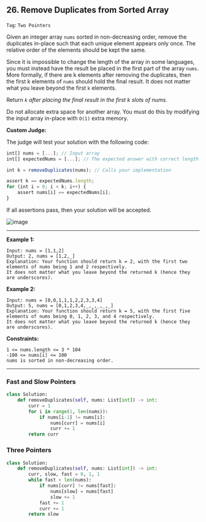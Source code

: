 ## 26. Remove Duplicates from Sorted Array

```Tag```: ```Two Pointers```

Given an integer array ```nums``` sorted in non-decreasing order, remove the duplicates in-place such that each unique element appears only once. The relative order of the elements should be kept the same.

Since it is impossible to change the length of the array in some languages, you must instead have the result be placed in the first part of the array ```nums```. More formally, if there are k elements after removing the duplicates, then the first k elements of ```nums``` should hold the final result. It does not matter what you leave beyond the first ```k``` elements.

Return _```k``` after placing the final result in the first k slots of nums_.

Do not allocate extra space for another array. You must do this by modifying the input array in-place with ```O(1)``` extra memory.

__Custom Judge:__

The judge will test your solution with the following code:

```JavaScript
int[] nums = [...]; // Input array
int[] expectedNums = [...]; // The expected answer with correct length

int k = removeDuplicates(nums); // Calls your implementation

assert k == expectedNums.length;
for (int i = 0; i < k; i++) {
    assert nums[i] == expectedNums[i];
}
```

If all assertions pass, then your solution will be accepted.

![image](https://user-images.githubusercontent.com/35042430/210126599-76513a22-5ad8-4eae-8cb4-57e10bbdc877.png)

---

__Example 1:__
```
Input: nums = [1,1,2]
Output: 2, nums = [1,2,_]
Explanation: Your function should return k = 2, with the first two elements of nums being 1 and 2 respectively.
It does not matter what you leave beyond the returned k (hence they are underscores).
```

__Example 2:__
```
Input: nums = [0,0,1,1,1,2,2,3,3,4]
Output: 5, nums = [0,1,2,3,4,_,_,_,_,_]
Explanation: Your function should return k = 5, with the first five elements of nums being 0, 1, 2, 3, and 4 respectively.
It does not matter what you leave beyond the returned k (hence they are underscores).
```

__Constraints:__
```
1 <= nums.length <= 3 * 104
-100 <= nums[i] <= 100
nums is sorted in non-decreasing order.
```

---

### Fast and Slow Pointers

```Python
class Solution:
    def removeDuplicates(self, nums: List[int]) -> int:
        curr = 1
        for i in range(1, len(nums)):
            if nums[i-1] != nums[i]:
                nums[curr] = nums[i]
                curr += 1
        return curr
```

### Three Pointers

```Python
class Solution:
    def removeDuplicates(self, nums: List[int]) -> int:
        curr, slow, fast = 0, 1, 1
        while fast < len(nums):
            if nums[curr] != nums[fast]:
                nums[slow] = nums[fast]
                slow += 1
            fast += 1
            curr += 1
        return slow
```
